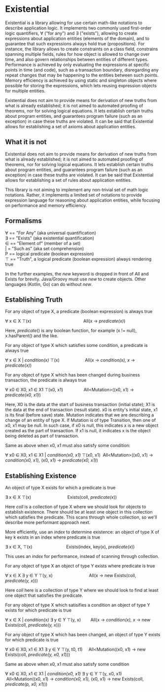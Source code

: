 # Existential

Existential is a library allowing for use certain math-like notations to describe application logic. It implements two commonly used first-order logic quantifiers, ∀ ("for any") and ∃ ("exists"), allowing to create expressions about application entities (elements of the domain), and to guarantee that such expressions always hold true (propositions). For instance, the library allows to create constraints on a class field, constrains spanning multiple fields, rules for how object is allowed to change over time, and also govern relationships between entities of different types. Performance is achieved by only evaluating the expressions at specific points in time (and code), such as a transaction boundary, disregarding any repeat changes that may be happening to the entities between such points. Memory efficiency is achieved by using static and singleton objects where possible for storing the expressions, which lets reusing expression objects for multiple entities.

Existential does not aim to provide means for derivation of new truths from what is already established; it is not aimed to automated proofing of theorems, nor for solving logical equations. It lets establish certain truths about program entities, and guarantees program failure (such as an exception) in case these truths are violated. It can be said that Existential allows for establishing a set of axioms about application entities.

## What it is not

Existential does not aim to provide means for derivation of new truths from what is already established; it is not aimed to automated proofing of theorems, nor for solving logical equations. It lets establish certain truths about program entities, and guarantees program failure (such as an exception) in case these truths are violated. It can be said that Existential allows for establishing a set of rules about application entities.

This library is not aiming to implement any non-trivial set of math logic notations. Rather, it implements a limited set of notations to provide expression language for reasoning about application entities, while focusing on performance and memory efficiency.

## Formalisms

∀ == "For Any" (aka universal quantification)  
∃ == "Exists" (aka existential quantification)  
∈ == "Element of" (member of a set)  
| = "Such as" (aka set comprehension)   
P == logical predicate (boolean expression)  
⊤ == "Truth", a logical predicate (boolean expression) always rendering true  

In the further examples, the *new* keyword is dropped in front of All and Exists for brevity. Java/Groovy must use *new* to create objects. Other languages (Kotlin, Go) can do without *new*. 

## Establishing Truth

For any object of type X, a predicate (boolean expression) is always true

∀ x ∈ X ⊤(x)                                           All<X>(x -> *predicate(x)*)

Here, *predicate*() is any boolean function, for example (x != null), x.hasParent() and the like.

For any object of type X which satisfies some condition, a predicate is always true

∀ x ∈ X | *condition(x)* ⊤(x)                     All<X>(x -> *condition(x), x* -> *predicate(x)*)

For any object of type X which has been changed during business transaction, the predicate is always true

∀ x0 ∈ X0, x1 ∈ X1 ⊤(x0, x1)                 All<Mutation<X>>((x0, x1) -> *predicate(x0, x1)*)

Here, X0 is the data at the start of business transaction (initial state); X1 is the data at the end of transaction (result state). x0 is entity's initial state, x1 is its final (before save) state. Mutation<X> indicates that we are describing a change of an entity of type X. If Mutation is of type Transition, then one of x0, x1 may be null. In such case, if x0 is null, this indicates x is a new object created as the part of transaction. If x1 is null, it indicates x is the object being deleted as part of transaction.

Same as above when x0, x1 must also satisfy some condition:

∀ x0 ∈ X0, x1 ∈ X1 | *condition(x0, x1)* ⊤(x0, x1)  All<Mutation<X>>((x0, x1) -> *condition(x0, x1),* (x0, x1) -> *predicate(x0, x1)*)

## Establishing Existence

An object of type X exists for which a predicate is true

∃ x ∈ X ⊤(x)                                              Exists<X>(coll, *predicate(x*))

Here *coll* is a collection of type X where we should look for objects to establish existence. There should be at least one object in this collection which satisfies the predicate. This scans through whole collection, so we'll describe more performant approach next.

More efficiently, use an *index* to determine existence: an object of type X of key k exists in an index where predicate is true

∃ x ∈ X, ⊤(x)                                              Exists<X>(index, key(x), *predicate(x*))

This uses an *index* for performance, instead of scanning through collection.

For any object of type X an object of type Y exists where predicate is true

∀ x ∈ X ∃ y ∈ Y ⊤(y, x)                              All<X>(x -> new Exists<Y>(coll, *predicate(y, x*)))

Here c*oll* here is a collection of type Y where we should look to find at least one object that satisfies the predicate.

For any object of type X which satisifies a condition an object of type Y exists for which predicate is true

∀ x ∈ X | *condition(x)* ∃ y ∈ Y ⊤(y, x)         All<X>(x -> *condition(x), x* -> new Exists<Y>(coll, *predicate(y, x*)))

For any object of type X which has been changed, an object of type Y exists for which predicate is true

∀ x0 ∈ X0, x1 ∈ X1 ∃ y ∈ Y ⊤(y, t0, t1)      All<Mutation<X>((x0, x1) -> new Exists<Y>(coll, *predicate(y, x0, x1*)))

Same as above when x0, x1 must also satisfy some condition

∀ x0 ∈ X0, x1 ∈ X1 | *condition(x0, x1)* ∃ y ∈ Y ⊤(y, x0, x1)   All<Mutation<X>((x0, x1) -> *condition(x0, x1),* (x0, x1) -> new Exists<Y>(coll, *predicate(p, x0, x1*)))